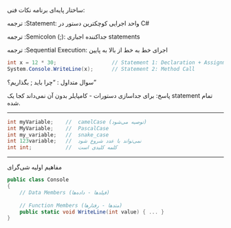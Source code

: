 ساختار پایه‌ای برنامه
نکات فنی:

ترجمه :Statement: واحد اجرایی کوچکترین دستور در C#


ترجمه :Semicolon (;): جداکننده اجباری statements


ترجمه :Sequential Execution: اجرای خط به خط از بالا به پایین
```csharp
int x = 12 * 30;                  // Statement 1: Declaration + Assignment + Expression
System.Console.WriteLine(x);      // Statement 2: Method Call
```
سوال متداول : “چرا باید ; بگذاریم؟”

پاسخ: برای جداسازی دستورات - کامپایلر بدون آن نمی‌داند کجا یک statement تمام شده.

----------------------------------------------------------------------------------------------------------------------------------------------------------

```csharp
int myVariable;    //  camelCase (توصیه می‌شود)
int MyVariable;    //  PascalCase
int my_variable;   //  snake_case
int 123variable;   //  نمی‌تواند با عدد شروع شود
int int;           //  کلمه کلیدی است
```
-----------------------------------------------------------------------------------------------------------------------------------------------------------
مفاهیم اولیه شی‌گرای

```csharp
public class Console
{
    // Data Members (فیلدها - داده‌ها)
    
    // Function Members (متدها - رفتارها)
    public static void WriteLine(int value) { ... }
}
```
